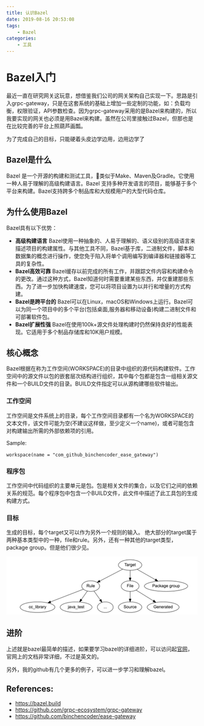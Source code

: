 ```yaml
---
title: 认识Bazel
date: 2019-08-16 20:53:08
tags:
	- Bazel
categories:
	- 工具
---
```


# Bazel入门

最近一直在研究网关这玩意，想借鉴我们公司的网关架构自己实现一下。思路是引入grpc-gateway，只是在这套系统的基础上增加一些定制的功能，如：负载均衡，权限验证，API参数检查。因为grpc-gateway采用的是Bazel来构建的，所以我要实现的网关也必须是用Bazel来构建。虽然在公司里接触过Bazel，但那也是在比较完善的平台上照葫芦画瓢。

为了完成自己的目标，只能硬着头皮边学边用，边用边学了

## Bazel是什么

Bazel 是一个开源的构建和测试工具，类似于Make、Maven及Gradle。它使用一种人易于理解的高级构建语言。Bazel 支持多种开发语言的项目，能够基于多个平台来构建。Bazel支持跨多个制品库和大规模用户的大型代码仓库。


## 为什么使用Bazel

Bazel具有以下优势：

- **高级构建语言** Bazel使用一种抽象的、人易于理解的、语义级别的高级语言来描述项目的构建属性。与其他工具不同，Bazel基于库，二进制文件，脚本和数据集的概念进行操作，使您免于陷入将单个调用编写到编译器和链接器等工具的复杂性。
- **Bazel高效可靠** Bazel缓存以前完成的所有工作，并跟踪文件内容和构建命令的更改。通过这种方式，Bazel知道何时需要重建某些东西，并仅重建那些东西。为了进一步加快构建速度，您可以将项目设置为以并行和增量的方式构建。
- **Bazel是跨平台的** Bazel可以在Linux，macOS和Windows上运行。Bazel可以为同一个项目中的多个平台(包括桌面,服务器和移动设备)构建二进制文件和可部署软件包。
- **Bazel扩展性强** Bazel在使用100k+源文件处理构建时仍然保持良好的性能表现。它适用于多个制品存储库和10K用户规模。

## 核心概念

Bazel根据在称为工作空间(WORKSPACE)的目录中组织的源代码构建软件。工作空间中的源文件以包的嵌套层次结构进行组织，其中每个包都是包含一组相关源文件和一个BUILD文件的目录。BUILD文件指定可以从源构建哪些软件输出。

### 工作空间

工作空间是文件系统上的目录，每个工作空间目录都有一个名为WORKSPACE的文本文件，该文件可能为空(不建议这样做，至少定义一个name)，或者可能包含对构建输出所需的外部依赖项的引用。

Sample:

```
workspace(name = "com_github_binchencoder_ease_gateway")
```

### 程序包

工作空间中代码组织的主要单元是包。包是相关文件的集合，以及它们之间的依赖关系的规范。每个程序包中包含一个BUILD文件，此文件中描述了此工具包的生成构建方式。

### 目标

生成的目标，每个target又可以作为另外一个规则的输入。
绝大部分的target属于两种基本类型中的一种，file和rule。另外，还有一种其他的target类型，package group。但是他们很少见。

![](./认识Bazel/target_tree.png)


## 进阶

上述就是bazel最简单的描述，如果要学习bazel的详细进阶，可以访问起[官网](https://bazel.build)，官网上的文档非常详细，不过是英文的。

另外，我的github有几个更多的例子，可以进一步学习和理解bazel。

## References:

- https://bazel.build
- https://github.com/grpc-ecosystem/grpc-gateway
- https://github.com/binchencoder/ease-gateway